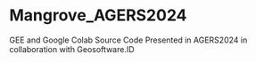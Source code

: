 # Mangrove_AGERS2024
GEE and Google Colab Source Code Presented in AGERS2024 in collaboration with Geosoftware.ID
